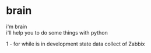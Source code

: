 # brain
i'm brain<br>
i'll help you to do some things with python

1 - for while is in development state data collect of Zabbix
